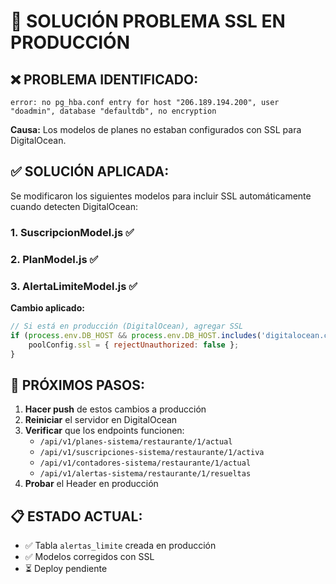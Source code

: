 # 🔐 SOLUCIÓN PROBLEMA SSL EN PRODUCCIÓN

## ❌ PROBLEMA IDENTIFICADO:
```
error: no pg_hba.conf entry for host "206.189.194.200", user "doadmin", database "defaultdb", no encryption
```

**Causa:** Los modelos de planes no estaban configurados con SSL para DigitalOcean.

## ✅ SOLUCIÓN APLICADA:

Se modificaron los siguientes modelos para incluir SSL automáticamente cuando detecten DigitalOcean:

### 1. SuscripcionModel.js ✅
### 2. PlanModel.js ✅  
### 3. AlertaLimiteModel.js ✅

**Cambio aplicado:**
```javascript
// Si está en producción (DigitalOcean), agregar SSL
if (process.env.DB_HOST && process.env.DB_HOST.includes('digitalocean.com')) {
    poolConfig.ssl = { rejectUnauthorized: false };
}
```

## 🚀 PRÓXIMOS PASOS:

1. **Hacer push** de estos cambios a producción
2. **Reiniciar** el servidor en DigitalOcean
3. **Verificar** que los endpoints funcionen:
   - `/api/v1/planes-sistema/restaurante/1/actual`
   - `/api/v1/suscripciones-sistema/restaurante/1/activa`
   - `/api/v1/contadores-sistema/restaurante/1/actual`
   - `/api/v1/alertas-sistema/restaurante/1/resueltas`
4. **Probar** el Header en producción

## 📋 ESTADO ACTUAL:
- ✅ Tabla `alertas_limite` creada en producción
- ✅ Modelos corregidos con SSL 
- ⏳ Deploy pendiente
